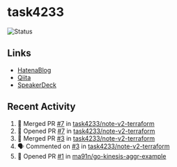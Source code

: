 # task4233
![Status](https://github-readme-stats.vercel.app/api?username=task4233&count_private=true&show_icons=true&theme=chartreuse-dark)

## Links
 - [HatenaBlog](https://task4233.hatenablog.com/)
 - [Qiita](https://qiita.com/task4233)
 - [SpeakerDeck](https://speakerdeck.com/task4233)

## Recent Activity
<!--START_SECTION:activity-->
1. 🎉 Merged PR [#7](https://github.com/task4233/note-v2-terraform/pull/7) in [task4233/note-v2-terraform](https://github.com/task4233/note-v2-terraform)
2. 💪 Opened PR [#7](https://github.com/task4233/note-v2-terraform/pull/7) in [task4233/note-v2-terraform](https://github.com/task4233/note-v2-terraform)
3. 🎉 Merged PR [#3](https://github.com/task4233/note-v2-terraform/pull/3) in [task4233/note-v2-terraform](https://github.com/task4233/note-v2-terraform)
4. 🗣 Commented on [#3](https://github.com/task4233/note-v2-terraform/issues/3) in [task4233/note-v2-terraform](https://github.com/task4233/note-v2-terraform)
5. 💪 Opened PR [#1](https://github.com/ma91n/go-kinesis-aggr-example/pull/1) in [ma91n/go-kinesis-aggr-example](https://github.com/ma91n/go-kinesis-aggr-example)
<!--END_SECTION:activity-->
